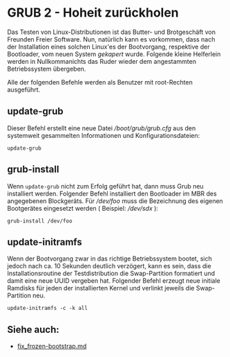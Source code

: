 # GRUB 2 - Hoheit zurückholen

Das Testen von Linux-Distributionen ist das Butter- und Brotgeschäft von Freunden Freier Software.
Nun, natürlich kann es vorkommen, dass nach der Installation eines solchen Linux'es der Bootvorgang,
respektive der Bootloader,
vom neuen System *gekapert* wurde.
Folgende kleine Helferlein werden in Nullkommanichts das Ruder wieder dem angestammten Betriebssystem übergeben.

Alle der folgenden Befehle werden als Benutzer mit root-Rechten ausgeführt.

## update-grub

Dieser Befehl erstellt eine neue Datei */boot/grub/grub.cfg* aus den systemweit gesammelten Informationen und Konfigurationsdateien:

```
update-grub
```

## grub-install

Wenn `update-grub` nicht zum Erfolg geführt hat, dann muss Grub neu installiert werden.
Folgender Befehl installiert den Bootloader im MBR des angegebenen Blockgeräts.
Für */dev/foo* muss die Bezeichnung des eigenen Bootgerätes eingesetzt werden ( Beispiel: */dev/sdx* ):

```
grub-install /dev/foo
```

## update-initramfs

Wenn der Bootvorgang zwar in das richtige Betriebssystem bootet, sich jedoch nach ca. 10 Sekunden deutlich verzögert,
kann es sein, dass die Installationsroutine der Testdistribution die Swap-Partition formatiert und damit eine neue UUID vergeben hat.
Folgender Befehl erzeugt neue initiale Ramdisks für jeden der installierten Kernel und verlinkt jeweils die Swap-Partition neu.

```
update-initramfs -c -k all
```

## Siehe auch:

* [fix_frozen-bootstrap.md](fix_frozen-bootstrap.md)
